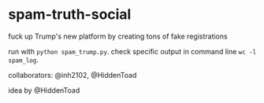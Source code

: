 # spam-truth-social
fuck up Trump's new platform by creating tons of fake registrations

run with `python spam_trump.py`. check specific output in command line `wc -l spam_log`.

collaborators: @inh2102, @HiddenToad

idea by @HiddenToad
